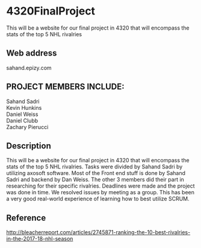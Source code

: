 # 4320FinalProject
This will be a website for our final project in 4320 that will encompass the stats of the top 5 NHL rivalries

## Web address
sahand.epizy.com

## PROJECT MEMBERS INCLUDE:
Sahand Sadri  
Kevin Hunkins  
Daniel Weiss  
Daniel Clubb  
Zachary Pierucci  

## Description
This will be a website for our final project in 4320 that will encompass the stats of the top 5 NHL rivalries. Tasks were divided by Sahand Sadri by utilizing axosoft software. Most of the Front end stuff is done by Sahand Sadri and backend by Dan Weiss. The other 3 members did their part in researching for their specific rivalries. Deadlines were made and the project was done in time. We resolved issues by meeting as a group. This has been a very good real-world experience of learning how to best utilize SCRUM.



## Reference
http://bleacherreport.com/articles/2745871-ranking-the-10-best-rivalries-in-the-2017-18-nhl-season
